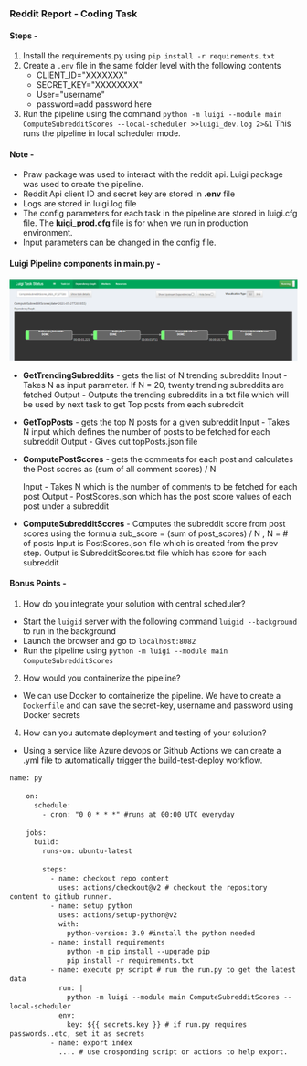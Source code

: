 ### Reddit Report - Coding Task

#### Steps -
1. Install the requirements.py using `pip install -r requirements.txt`
2. Create a `.env` file in the same folder level with the following contents
   - CLIENT_ID="XXXXXXX"
   - SECRET_KEY="XXXXXXXX"
   - User="username"
   - password=add password here 
3. Run the pipeline using the command `python -m luigi --module main ComputeSubredditScores --local-scheduler >>luigi_dev.log 2>&1`
This runs the pipeline in local scheduler mode.

#### Note - 

- Praw package was used to interact with the reddit api. Luigi package was used to create the pipeline.
- Reddit Api client ID and secret key are stored in **.env** file
- Logs are stored in luigi.log file
- The config parameters for each task in the pipeline are stored in luigi.cfg file. The **luigi_prod.cfg** file is for when we run in production environment.
- Input parameters can be changed in the config file.


#### Luigi Pipeline components in main.py -

![Tasks Pipeline](pipeline.PNG)

- **GetTrendingSubreddits** - gets the list of N trending subreddits 
    Input - Takes N as input parameter. If N = 20, twenty trending subreddits are fetched
    Output - Outputs the trending subreddits in a txt file which will be used by next task to get Top posts from each subreddit

- **GetTopPosts** - gets the top N posts for a given subreddit
    Input - Takes N input which defines the number of posts to be fetched for each subreddit
    Output - Gives out topPosts.json file

- **ComputePostScores** - gets the comments for each post and calculates the Post scores as (sum of all comment scores) / N

    Input - Takes N which is the number of comments to be fetched for each post
    Output - PostScores.json which has the post score values of each post under a subreddit

- **ComputeSubredditScores** - Computes the subreddit score from post scores using the formula  sub_score = (sum of post_scores) / N , N = # of posts
    Input is PostScores.json file which is created from the prev step.
    Output is SubredditScores.txt file which has score for each subreddit



#### Bonus Points - 
1. How do you integrate your solution with central scheduler?

- Start the `luigid` server with the following command `luigid --background` to run in the background
- Launch the browser and go to `localhost:8082`
- Run the pipeline using `python -m luigi --module main ComputeSubredditScores`


2. How would you containerize the pipeline?
- We can use Docker to containerize the pipeline. We have to create a `Dockerfile` and can save the secret-key, username and password using Docker secrets

4. How can you automate deployment and testing of your solution?
- Using a service like Azure devops or Github Actions we can create a .yml file to automatically trigger the build-test-deploy workflow.

```
name: py
    
    on:
      schedule:
        - cron: "0 0 * * *" #runs at 00:00 UTC everyday
    
    jobs:
      build:
        runs-on: ubuntu-latest
    
        steps:
          - name: checkout repo content
            uses: actions/checkout@v2 # checkout the repository content to github runner.
          - name: setup python
            uses: actions/setup-python@v2
            with:
              python-version: 3.9 #install the python needed
          - name: install requirements
              python -m pip install --upgrade pip
              pip install -r requirements.txt
          - name: execute py script # run the run.py to get the latest data
            run: |
              python -m luigi --module main ComputeSubredditScores --local-scheduler
            env:
              key: ${{ secrets.key }} # if run.py requires passwords..etc, set it as secrets
          - name: export index
            .... # use crosponding script or actions to help export.

```